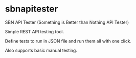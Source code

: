 # sbnapitester
SBN API Tester (Something is Better than Nothing API Tester)

Simple REST API testing tool.

Define tests to run in JSON file and run them all with one click.

Also supports basic manual testing.
